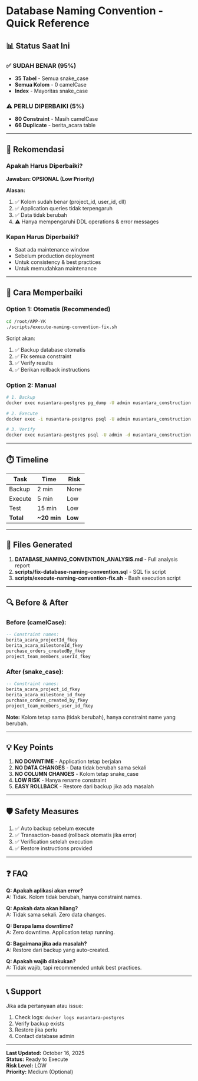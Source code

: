 # Database Naming Convention - Quick Reference

## 📊 Status Saat Ini

### ✅ **SUDAH BENAR (95%)**
- **35 Tabel** - Semua snake_case
- **Semua Kolom** - 0 camelCase
- **Index** - Mayoritas snake_case

### ⚠️ **PERLU DIPERBAIKI (5%)**
- **80 Constraint** - Masih camelCase
- **66 Duplicate** - berita_acara table

---

## 🎯 Rekomendasi

### **Apakah Harus Diperbaiki?**

**Jawaban: OPSIONAL (Low Priority)**

**Alasan:**
1. ✅ Kolom sudah benar (project_id, user_id, dll)
2. ✅ Application queries tidak terpengaruh
3. ✅ Data tidak berubah
4. ⚠️ Hanya mempengaruhi DDL operations & error messages

### **Kapan Harus Diperbaiki?**
- Saat ada maintenance window
- Sebelum production deployment
- Untuk consistency & best practices
- Untuk memudahkan maintenance

---

## 🚀 Cara Memperbaiki

### **Option 1: Otomatis (Recommended)**
```bash
cd /root/APP-YK
./scripts/execute-naming-convention-fix.sh
```

Script akan:
1. ✅ Backup database otomatis
2. ✅ Fix semua constraint
3. ✅ Verify results
4. ✅ Berikan rollback instructions

### **Option 2: Manual**
```bash
# 1. Backup
docker exec nusantara-postgres pg_dump -U admin nusantara_construction > backup.sql

# 2. Execute
docker exec -i nusantara-postgres psql -U admin nusantara_construction < scripts/fix-database-naming-convention.sql

# 3. Verify
docker exec nusantara-postgres psql -U admin -d nusantara_construction -c "SELECT COUNT(*) FROM pg_constraint WHERE conname ~ '[A-Z]';"
```

---

## ⏱️ Timeline

| Task | Time | Risk |
|------|------|------|
| Backup | 2 min | None |
| Execute | 5 min | Low |
| Test | 15 min | Low |
| **Total** | **~20 min** | **Low** |

---

## 📝 Files Generated

1. **DATABASE_NAMING_CONVENTION_ANALYSIS.md** - Full analysis report
2. **scripts/fix-database-naming-convention.sql** - SQL fix script
3. **scripts/execute-naming-convention-fix.sh** - Bash execution script

---

## 🔍 Before & After

### **Before (camelCase):**
```sql
-- Constraint names:
berita_acara_projectId_fkey
berita_acara_milestoneId_fkey
purchase_orders_createdBy_fkey
project_team_members_userId_fkey
```

### **After (snake_case):**
```sql
-- Constraint names:
berita_acara_project_id_fkey
berita_acara_milestone_id_fkey
purchase_orders_created_by_fkey
project_team_members_user_id_fkey
```

**Note:** Kolom tetap sama (tidak berubah), hanya constraint name yang berubah.

---

## 💡 Key Points

1. **NO DOWNTIME** - Application tetap berjalan
2. **NO DATA CHANGES** - Data tidak berubah sama sekali
3. **NO COLUMN CHANGES** - Kolom tetap snake_case
4. **LOW RISK** - Hanya rename constraint
5. **EASY ROLLBACK** - Restore dari backup jika ada masalah

---

## 🛡️ Safety Measures

1. ✅ Auto backup sebelum execute
2. ✅ Transaction-based (rollback otomatis jika error)
3. ✅ Verification setelah execution
4. ✅ Restore instructions provided

---

## ❓ FAQ

**Q: Apakah aplikasi akan error?**  
A: Tidak. Kolom tidak berubah, hanya constraint names.

**Q: Apakah data akan hilang?**  
A: Tidak sama sekali. Zero data changes.

**Q: Berapa lama downtime?**  
A: Zero downtime. Application tetap running.

**Q: Bagaimana jika ada masalah?**  
A: Restore dari backup yang auto-created.

**Q: Apakah wajib dilakukan?**  
A: Tidak wajib, tapi recommended untuk best practices.

---

## 📞 Support

Jika ada pertanyaan atau issue:
1. Check logs: `docker logs nusantara-postgres`
2. Verify backup exists
3. Restore jika perlu
4. Contact database admin

---

**Last Updated:** October 16, 2025  
**Status:** Ready to Execute  
**Risk Level:** LOW  
**Priority:** Medium (Optional)
